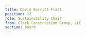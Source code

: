 ```yaml
---
title: David Barritt-Flatt
position: 12
role: Sustainability Chair
from: Clark Construction Group, LLC
section: board
---
```


